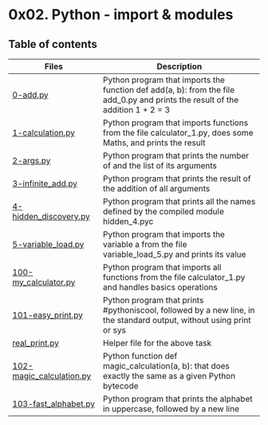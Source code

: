 # 0x02. Python - import & modules

## Table of contents
Files | Description
----- | -----------
[0-add.py](./0-add.py) | Python program that imports the function def add(a, b): from the file add_0.py and prints the result of the addition 1 + 2 = 3
[1-calculation.py](./1-calculation.py) | Python program that imports functions from the file calculator_1.py, does some Maths, and prints the result
[2-args.py](./2-args.py) | Python program that prints the number of and the list of its arguments
[3-infinite_add.py](./3-infinite_add.py) | Python program that prints the result of the addition of all arguments
[4-hidden_discovery.py](./4-hidden_discovery.py) | Python program that prints all the names defined by the compiled module hidden_4.pyc
[5-variable_load.py](./5-variable_load.py) | Python program that imports the variable a from the file variable_load_5.py and prints its value
[100-my_calculator.py](./100-my_calculator.py) | Python program that imports all functions from the file calculator_1.py and handles basics operations
[101-easy_print.py](./101-easy_print.py) | Python program that prints #pythoniscool, followed by a new line, in the standard output, without using print or sys
[real_print.py](./real_print.py) | Helper file for the above task
[102-magic_calculation.py](./102-magic_calculation.py) | Python function def magic_calculation(a, b): that does exactly the same as a given Python bytecode
[103-fast_alphabet.py](./103-fast_alphabet.py) | Python program that prints the alphabet in uppercase, followed by a new line